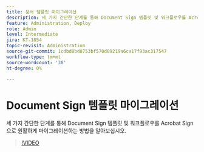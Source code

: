 ```yaml
---
title: 문서 템플릿 마이그레이션
description: 세 가지 간단한 단계를 통해 Document Sign 템플릿 및 워크플로우를 Acrobat Sign으로 원활하게 마이그레이션하는 방법을 알아보십시오
feature: Administration, Deploy
role: Admin
level: Intermediate
jira: KT-1854
topic-revisit: Administration
source-git-commit: 1cdbd8bd8753bf570d09219a6ca17f93ac317547
workflow-type: tm+mt
source-wordcount: '38'
ht-degree: 0%

---
```


# Document Sign 템플릿 마이그레이션

세 가지 간단한 단계를 통해 Document Sign 템플릿 및 워크플로우를 Acrobat Sign으로 원활하게 마이그레이션하는 방법을 알아보십시오.

>[!VIDEO](https://video.tv.adobe.com/v/3465281?quality=12&learn=on&hidetitle=true&captions=kor)
